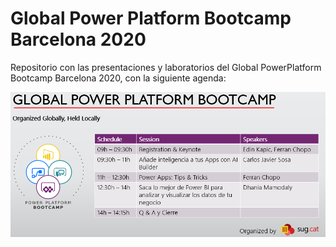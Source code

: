 # Global Power Platform Bootcamp Barcelona 2020

Repositorio con las presentaciones y laboratorios del Global PowerPlatform Bootcamp Barcelona 2020, con la siguiente agenda:

![Agenda for Global PowerPlatform Bootcamp Barcelona 2020](images/Agenda.png)
